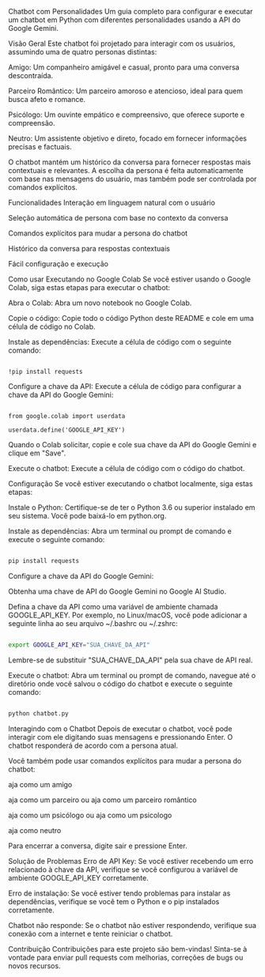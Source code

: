 Chatbot com Personalidades
Um guia completo para configurar e executar um chatbot em Python com diferentes personalidades usando a API do Google Gemini.

Visão Geral
Este chatbot foi projetado para interagir com os usuários, assumindo uma de quatro personas distintas:

Amigo: Um companheiro amigável e casual, pronto para uma conversa descontraída.

Parceiro Romântico: Um parceiro amoroso e atencioso, ideal para quem busca afeto e romance.

Psicólogo: Um ouvinte empático e compreensivo, que oferece suporte e compreensão.

Neutro: Um assistente objetivo e direto, focado em fornecer informações precisas e factuais.

O chatbot mantém um histórico da conversa para fornecer respostas mais contextuais e relevantes. A escolha da persona é feita automaticamente com base nas mensagens do usuário, mas também pode ser controlada por comandos explícitos.

Funcionalidades
Interação em linguagem natural com o usuário

Seleção automática de persona com base no contexto da conversa

Comandos explícitos para mudar a persona do chatbot

Histórico da conversa para respostas contextuais

Fácil configuração e execução

Como usar
Executando no Google Colab
Se você estiver usando o Google Colab, siga estas etapas para executar o chatbot:

Abra o Colab: Abra um novo notebook no Google Colab.

Copie o código: Copie todo o código Python deste README e cole em uma célula de código no Colab.

Instale as dependências: Execute a célula de código com o seguinte comando:

```

!pip install requests

```

Configure a chave da API: Execute a célula de código para configurar a chave da API do Google Gemini:

```

from google.colab import userdata

userdata.define('GOOGLE_API_KEY')

```

Quando o Colab solicitar, copie e cole sua chave da API do Google Gemini e clique em "Save".

Execute o chatbot: Execute a célula de código com o código do chatbot.

Configuração
Se você estiver executando o chatbot localmente, siga estas etapas:

Instale o Python: Certifique-se de ter o Python 3.6 ou superior instalado em seu sistema. Você pode baixá-lo em python.org.

Instale as dependências: Abra um terminal ou prompt de comando e execute o seguinte comando:

```bash

pip install requests

```

Configure a chave da API do Google Gemini:

Obtenha uma chave de API do Google Gemini no Google AI Studio.

Defina a chave da API como uma variável de ambiente chamada GOOGLE_API_KEY. Por exemplo, no Linux/macOS, você pode adicionar a seguinte linha ao seu arquivo ~/.bashrc ou ~/.zshrc:

```bash

export GOOGLE_API_KEY="SUA_CHAVE_DA_API"

```

Lembre-se de substituir "SUA_CHAVE_DA_API" pela sua chave de API real.

Execute o chatbot: Abra um terminal ou prompt de comando, navegue até o diretório onde você salvou o código do chatbot e execute o seguinte comando:

```bash

python chatbot.py

```

Interagindo com o Chatbot
Depois de executar o chatbot, você pode interagir com ele digitando suas mensagens e pressionando Enter. O chatbot responderá de acordo com a persona atual.

Você também pode usar comandos explícitos para mudar a persona do chatbot:

aja como um amigo

aja como um parceiro ou aja como um parceiro romântico

aja como um psicólogo ou aja como um psicologo

aja como neutro

Para encerrar a conversa, digite sair e pressione Enter.

Solução de Problemas
Erro de API Key: Se você estiver recebendo um erro relacionado à chave da API, verifique se você configurou a variável de ambiente GOOGLE_API_KEY corretamente.

Erro de instalação: Se você estiver tendo problemas para instalar as dependências, verifique se você tem o Python e o pip instalados corretamente.

Chatbot não responde: Se o chatbot não estiver respondendo, verifique sua conexão com a internet e tente reiniciar o chatbot.

Contribuição
Contribuições para este projeto são bem-vindas! Sinta-se à vontade para enviar pull requests com melhorias, correções de bugs ou novos recursos.
